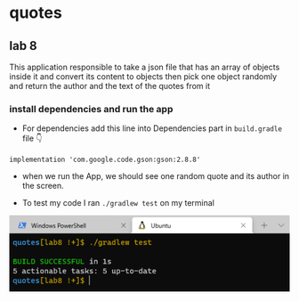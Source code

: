 # quotes

## lab 8
This application responsible to take a json file that has an array of objects inside it and convert its content to objects then pick one object randomly and return the author and the text of the quotes from it

### install dependencies and run the app

* For dependencies add this line into Dependencies part in `build.gradle` file 👇

`implementation 'com.google.code.gson:gson:2.8.8'`

* when we run the App, we should see one random quote and its author in the screen.

* To test my code I ran `./gradlew test` on my terminal

![test](./test.png)